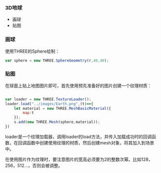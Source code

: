 ### 3D地球

- 画球
- 贴图


### 画球

使用THREE的Sphere绘制：

```js
var sphere = new THREE.SphereGeometry(r,40,40);

```


### 贴图

在球面上贴上地图图片即可，首先使用预先准备好的图片创建一个纹理材质：

```js

var loader = new THREE.TextureLoader();
loader.load("../images/Earth.png",(t)=>{
	let material = new THREE.MeshBasicMaterial({
		map:t
	});
	s.add(new THREE.Mesh(sphere,material));
})

```

loader是一个纹理加载器，调用loader的load方法，并传入加载成功时的回调函数，在回调函数中创建使用纹理的材质，然后创建mesh对象，将其加入到场景中。

在使用图片作为纹理时，要注意图片的宽高必须要为2的整数次幂。比如128，256，512...，否则会被调整。

